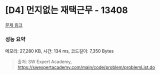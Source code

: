 # [D4] 먼지없는 재택근무 - 13408 

[문제 링크](https://swexpertacademy.com/main/code/problem/problemDetail.do?contestProbId=AX2fGyO6iogDFAW0) 

### 성능 요약

메모리: 27,280 KB, 시간: 134 ms, 코드길이: 7,350 Bytes



> 출처: SW Expert Academy, https://swexpertacademy.com/main/code/problem/problemList.do